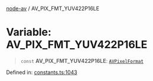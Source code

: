 [node-av](../globals.md) / AV\_PIX\_FMT\_YUV422P16LE

# Variable: AV\_PIX\_FMT\_YUV422P16LE

> `const` **AV\_PIX\_FMT\_YUV422P16LE**: [`AVPixelFormat`](../type-aliases/AVPixelFormat.md)

Defined in: [constants.ts:1043](https://github.com/seydx/av/blob/f8631fc881b394300b1479f511d55cf1c370a87f/src/constants/constants.ts#L1043)
